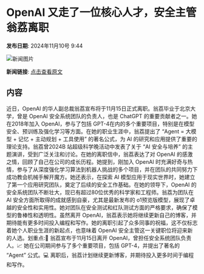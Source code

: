 # OpenAI 又走了一位核心人才，安全主管翁荔离职

**发布日期**: 2024年11月10号 9:44

![新闻图片](https://upload.chinaz.com/2024/1110/6386682866780188891226306.png)

**新闻链接**: [点击查看原文](https://www.aibase.com/zh/news/13114)

## 内容

近日，OpenAI 的华人副总裁翁荔宣布将于11月15日正式离职。翁荔毕业于北京大学，曾是 OpenAI 安全系统团队的负责人，也是 ChatGPT 的重要贡献者之一。她在2018年加入 OpenAI，参与了包括 GPT-4在内的多个重要项目，特别是在模型安全、预训练及强化学习等方面。在她的职业生涯中，翁荔提出了 “Agent = 大模型 + 记忆 + 主动规划 + 工具使用” 的著名公式，为 AI 的研究和应用提供了重要的理论支持。翁荔曾2024B 站超级科学晚活动中发表了关于 “AI 安全与培养” 的主题演讲，受到广泛关注和讨论。在她的离职信中，翁荔表达了对 OpenAI 的感激之情，回顾了自己在公司的成长历程。她提到，刚加入 OpenAI 时充满好奇与热情，参与了从深度强化学习算法到机器人挑战的多个项目，并在团队的共同努力下成功教会机械手解开魔方。她还表示，在探索 AI 模型应用于现实世界时，她建立了第一个应用研究团队，奠定了后续的安全工作基础。在她的领导下，OpenAI 的安全系统团队不断壮大，现已有超过80位优秀的科学家和工程师。翁荔为团队在 AI 安全方面所取得的成就感到自豪，尤其是最新发布的 o1预览版模型，展现了卓越的安全性和实用性。她对团队在安全测试和红队测试方面的严格要求，确保了模型的鲁棒性和透明性。虽然离开 OpenAI，翁荔表示她将继续更新自己的博客，并期待能有更多时间投入编程和写作。她的离职引起了众多同事的祝福，这不仅标志着她个人职业生涯的新起点，也意味着 OpenAI 安全主管这一关键职位将迎来新的人选。划重点:🌟 翁荔宣布于11月15日离开 OpenAI，曾担任安全系统团队负责人。📈 她在公司期间参与了多个重要项目，包括 GPT-4，并提出了著名的 “Agent” 公式。💻 离职后，翁荔计划继续更新博客，并期待投入更多时间于编程和写作。
